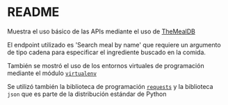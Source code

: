 # README
Muestra el uso básico de las APIs mediante el uso de [TheMealDB](https://www.themealdb.com/api.php)

El endpoint utilizado es 'Search meal by name' que requiere un argumento de tipo cadena para especificar el ingrediente buscado en la comida.

También se mostró el uso de los entornos virtuales de programación mediante el módulo [`virtualenv`](https://pypi.org/project/virtualenv/)

Se utilizó también la biblioteca de programación [`requests`](https://pypi.org/project/requests/) y la biblioteca `json` que es parte de la distribución estándar de Python
